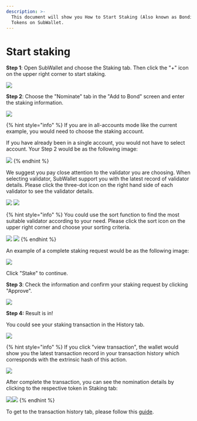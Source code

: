 ```yaml
---
description: >-
  This document will show you How to Start Staking (Also known as Bonding)
  Tokens on SubWallet.
---
```


# Start staking

**Step 1**: Open SubWallet and choose the Staking tab. Then click the "+" icon on the upper right corner to start staking.&#x20;

![](<../../../.gitbook/assets/image (59) (1).png>)



**Step 2**: Choose the "Nominate" tab in the "Add to Bond" screen and enter the staking information.&#x20;

![](<../../../.gitbook/assets/image (166) (1).png>)

{% hint style="info" %}
If you are in all-accounts mode like the current example, you would need to choose the staking account.&#x20;

If you have already been in a single account, you would not have to select account. Your Step 2 would be as the following image:

![](<../../../.gitbook/assets/image (155) (1) (1) (1).png>)
{% endhint %}

We suggest you pay close attention to the validator you are choosing. When selecting validator, SubWallet support you with the latest record of validator details. Please click the three-dot icon on the right hand side of each validator to see the validator details.

![](<../../../.gitbook/assets/image (387).png>) ![](<../../../.gitbook/assets/image (388).png>)

{% hint style="info" %}
You could use the sort function to find the most suitable validator according to your need. Please click the sort icon on the upper right corner and choose your sorting criteria.&#x20;

![](<../../../.gitbook/assets/image (167) (1).png>) ![](<../../../.gitbook/assets/image (390).png>)
{% endhint %}

An example of a complete staking request would be as the following image:

![](<../../../.gitbook/assets/image (154) (2).png>)

Click "Stake" to continue.



**Step 3**: Check the information and confirm your staking request by clicking "Approve".&#x20;

![](<../../../.gitbook/assets/image (164) (1) (2) (1).png>)



**Step 4:** Result is in!

You could see your staking transaction in the History tab.

![](<../../../.gitbook/assets/image (172) (2).png>)

{% hint style="info" %}
If you click "view transaction", the wallet would show you the latest transaction record in your transaction history which corresponds with the extrinsic hash of this action.&#x20;

![](<../../../.gitbook/assets/image (393).png>)

After complete the transaction, you can see the nomination details by clicking to the respective token in Staking tab:

![](<../../../.gitbook/assets/image (73) (1).png>)![](<../../../.gitbook/assets/image (74) (1).png>)
{% endhint %}

To get to the transaction history tab, please follow this [guide](../../view-transaction-history.md).

